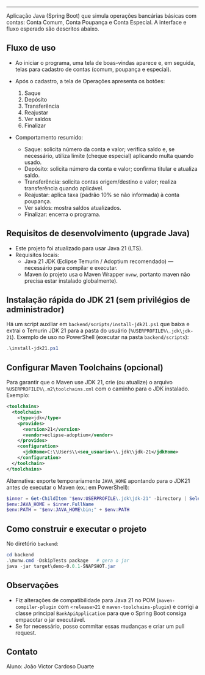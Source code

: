 
-----------------
Aplicação Java (Spring Boot) que simula operações bancárias básicas com contas: Conta Comum, Conta Poupança e Conta Especial. A interface e fluxo esperado são descritos abaixo.

Fluxo de uso
------------
- Ao iniciar o programa, uma tela de boas-vindas aparece e, em seguida, telas para cadastro de contas (comum, poupança e especial).
- Após o cadastro, a tela de Operações apresenta os botões:
  1) Saque
  2) Depósito
  3) Transferência
  4) Reajustar
  5) Ver saldos
  6) Finalizar

- Comportamento resumido:
  - Saque: solicita número da conta e valor; verifica saldo e, se necessário, utiliza limite (cheque especial) aplicando multa quando usado.
  - Depósito: solicita número da conta e valor; confirma titular e atualiza saldo.
  - Transferência: solicita contas origem/destino e valor; realiza transferência quando aplicável.
  - Reajustar: aplica taxa (padrão 10% se não informada) à conta poupança.
  - Ver saldos: mostra saldos atualizados.
  - Finalizar: encerra o programa.

Requisitos de desenvolvimento (upgrade Java)
-----------------------------------------
- Este projeto foi atualizado para usar Java 21 (LTS).
- Requisitos locais:
  - Java 21 JDK (Eclipse Temurin / Adoptium recomendado) — necessário para compilar e executar.
  - Maven (o projeto usa o Maven Wrapper `mvnw`, portanto maven não precisa estar instalado globalmente).

Instalação rápida do JDK 21 (sem privilégios de administrador)
-------------------------------------------------------------
Há um script auxiliar em `backend/scripts/install-jdk21.ps1` que baixa e extrai o Temurin JDK 21 para a pasta do usuário (`%USERPROFILE%\.jdk\jdk-21`). Exemplo de uso no PowerShell (executar na pasta `backend/scripts`):

```powershell
.\install-jdk21.ps1
```

Configurar Maven Toolchains (opcional)
------------------------------------
Para garantir que o Maven use JDK 21, crie (ou atualize) o arquivo `%USERPROFILE%\.m2\toolchains.xml` com o caminho para o JDK instalado. Exemplo:

```xml
<toolchains>
  <toolchain>
    <type>jdk</type>
    <provides>
      <version>21</version>
      <vendor>eclipse-adoptium</vendor>
    </provides>
    <configuration>
      <jdkHome>C:\\Users\\<seu_usuario>\\.jdk\\jdk-21</jdkHome>
    </configuration>
  </toolchain>
</toolchains>
```

Alternativa: exporte temporariamente `JAVA_HOME` apontando para o JDK21 antes de executar o Maven (ex.: em PowerShell):

```powershell
$inner = Get-ChildItem "$env:USERPROFILE\.jdk\jdk-21" -Directory | Select-Object -First 1
$env:JAVA_HOME = $inner.FullName
$env:PATH = "$env:JAVA_HOME\bin;" + $env:PATH
```

Como construir e executar o projeto
----------------------------------
No diretório `backend`:

```powershell
cd backend
.\mvnw.cmd -DskipTests package   # gera o jar
java -jar target\demo-0.0.1-SNAPSHOT.jar
```

Observações
-----------
- Fiz alterações de compatibilidade para Java 21 no POM (`maven-compiler-plugin` com `<release>21` e `maven-toolchains-plugin`) e corrigi a classe principal `BankApiApplication` para que o Spring Boot consiga empacotar o jar executável.
- Se for necessário, posso commitar essas mudanças e criar um pull request.

Contato
-------
Aluno: João Victor Cardoso Duarte

